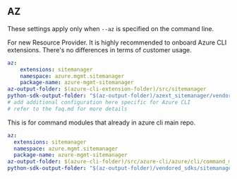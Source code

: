 ## AZ

These settings apply only when `--az` is specified on the command line.

For new Resource Provider. It is highly recommended to onboard Azure CLI extensions. There's no differences in terms of customer usage. 

``` yaml $(az) && $(target-mode) != 'core'
az:
    extensions: sitemanager
    namespace: azure.mgmt.sitemanager
    package-name: azure-mgmt-sitemanager
az-output-folder: $(azure-cli-extension-folder)/src/sitemanager
python-sdk-output-folder: "$(az-output-folder)/azext_sitemanager/vendored_sdks/sitemanager"
# add additional configuration here specific for Azure CLI
# refer to the faq.md for more details
```



This is for command modules that already in azure cli main repo. 
``` yaml $(az) && $(target-mode) == 'core'
az:
  extensions: sitemanager
  namespace: azure.mgmt.sitemanager
  package-name: azure-mgmt-sitemanager
az-output-folder: $(azure-cli-folder)/src/azure-cli/azure/cli/command_modules/sitemanager
python-sdk-output-folder: "$(az-output-folder)/vendored_sdks/sitemanager"
``` 